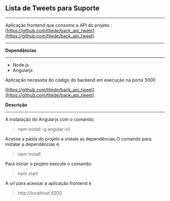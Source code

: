  

Lista de Tweets para Suporte
--------------------------


----------


Aplicação frontend que consome a API do projeto :
[https://github.com/ttiede/back_api_tweet](https://github.com/ttiede/back_api_tweet)


----------

**Dependências**


----------

 - Node.js
 - Angularjs

Aplicação necessita do código do backend em execução na porta 3000

[https://github.com/ttiede/back_api_tweet](https://github.com/ttiede/back_api_tweet)

**Descrição**


----------


A instalação do  Angularjs com o comando:

>    npm install -g angular-cli

Acesse a pasta do projeto e instale as dependências
O comando para instalar a dependências é:

 >   npm install

Para iniciar o projeto execute o comando:

>    npm start

A url para acessar a aplicação frontend  é
    
> http://localhost:4200
